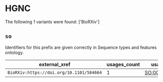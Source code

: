 # HGNC

The following 1 variants were found: ['BioRXiv']

## `so`

Identifiers for this prefix are given correctly in Sequence types and features ontology.

| external_xref                            |   usages_count | usages                                          |
|------------------------------------------|----------------|-------------------------------------------------|
| `BioRXiv:https://doi.org/10.1101/584664` |              1 | [SO:0002223](https://bioregistry.io/SO:0002223) |

